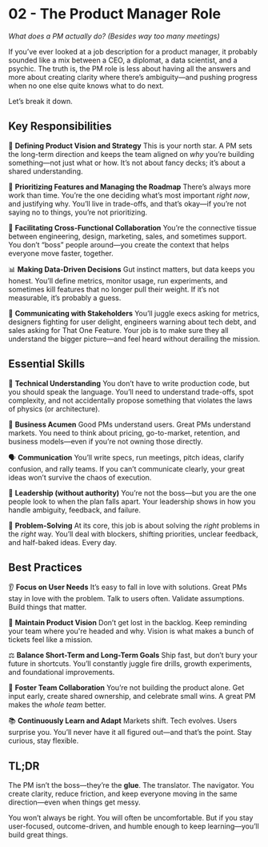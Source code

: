 # 02 - The Product Manager Role

*What does a PM actually do? (Besides way too many meetings)*

If you’ve ever looked at a job description for a product manager, it probably sounded like a mix between a CEO, a diplomat, a data scientist, and a psychic. The truth is, the PM role is less about having all the answers and more about creating clarity where there’s ambiguity—and pushing progress when no one else quite knows what to do next.

Let’s break it down.

## Key Responsibilities

🧭 **Defining Product Vision and Strategy**
This is your north star. A PM sets the long-term direction and keeps the team aligned on *why* you’re building something—not just what or how. It’s not about fancy decks; it’s about a shared understanding.

📌 **Prioritizing Features and Managing the Roadmap**
There’s always more work than time. You’re the one deciding what’s most important *right now*, and justifying why. You’ll live in trade-offs, and that’s okay—if you’re not saying no to things, you’re not prioritizing.

🤝 **Facilitating Cross-Functional Collaboration**
You’re the connective tissue between engineering, design, marketing, sales, and sometimes support. You don’t “boss” people around—you create the context that helps everyone move faster, together.

📊 **Making Data-Driven Decisions**
Gut instinct matters, but data keeps you honest. You’ll define metrics, monitor usage, run experiments, and sometimes kill features that no longer pull their weight. If it’s not measurable, it’s probably a guess.

📣 **Communicating with Stakeholders**
You’ll juggle execs asking for metrics, designers fighting for user delight, engineers warning about tech debt, and sales asking for That One Feature. Your job is to make sure they all understand the bigger picture—and feel heard without derailing the mission.

## Essential Skills

🧠 **Technical Understanding**
You don’t have to write production code, but you should speak the language. You’ll need to understand trade-offs, spot complexity, and not accidentally propose something that violates the laws of physics (or architecture).

💼 **Business Acumen**
Good PMs understand users. Great PMs understand markets. You need to think about pricing, go-to-market, retention, and business models—even if you’re not owning those directly.

🗣️ **Communication**
You’ll write specs, run meetings, pitch ideas, clarify confusion, and rally teams. If you can’t communicate clearly, your great ideas won’t survive the chaos of execution.

🎯 **Leadership (without authority)**
You’re not the boss—but you are the one people look to when the plan falls apart. Your leadership shows in how you handle ambiguity, feedback, and failure.

🧩 **Problem-Solving**
At its core, this job is about solving the *right* problems in the *right* way. You’ll deal with blockers, shifting priorities, unclear feedback, and half-baked ideas. Every day.


## Best Practices

👂 **Focus on User Needs**
It’s easy to fall in love with solutions. Great PMs stay in love with the problem. Talk to users often. Validate assumptions. Build things that matter.

🌄 **Maintain Product Vision**
Don’t get lost in the backlog. Keep reminding your team where you're headed and why. Vision is what makes a bunch of tickets feel like a mission.

⚖️ **Balance Short-Term and Long-Term Goals**
Ship fast, but don’t bury your future in shortcuts. You’ll constantly juggle fire drills, growth experiments, and foundational improvements.

🤝 **Foster Team Collaboration**
You’re not building the product alone. Get input early, create shared ownership, and celebrate small wins. A great PM makes the *whole team* better.

📚 **Continuously Learn and Adapt**
Markets shift. Tech evolves. Users surprise you. You’ll never have it all figured out—and that’s the point. Stay curious, stay flexible.

## TL;DR

The PM isn’t the boss—they’re the **glue**. The translator. The navigator. You create clarity, reduce friction, and keep everyone moving in the same direction—even when things get messy.

You won’t always be right. You will often be uncomfortable. But if you stay user-focused, outcome-driven, and humble enough to keep learning—you’ll build great things.
